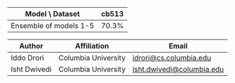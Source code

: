 | Model \ Dataset        | cb513 |
| ---------------------- | ----- |
| Ensemble of models 1-5 | 70.3% |

| Author       | Affiliation         | Email                     |
| ------------ | ------------------- | ------------------------- |
| Iddo Drori   | Columbia University | idrori@cs.columbia.edu    |
| Isht Dwivedi | Columbia University | isht.dwivedi@columbia.edu |
